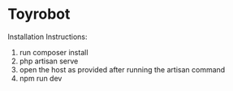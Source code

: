 # Toyrobot

Installation Instructions:
1. run composer install
2. php artisan serve
3. open the host as provided after running the artisan command
4. npm run dev
